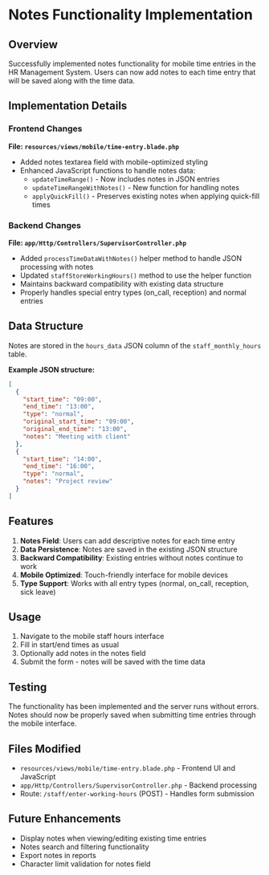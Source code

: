 # Notes Functionality Implementation

## Overview
Successfully implemented notes functionality for mobile time entries in the HR Management System. Users can now add notes to each time entry that will be saved along with the time data.

## Implementation Details

### Frontend Changes
**File: `resources/views/mobile/time-entry.blade.php`**
- Added notes textarea field with mobile-optimized styling
- Enhanced JavaScript functions to handle notes data:
  - `updateTimeRange()` - Now includes notes in JSON entries
  - `updateTimeRangeWithNotes()` - New function for handling notes
  - `applyQuickFill()` - Preserves existing notes when applying quick-fill times

### Backend Changes
**File: `app/Http/Controllers/SupervisorController.php`**
- Added `processTimeDataWithNotes()` helper method to handle JSON processing with notes
- Updated `staffStoreWorkingHours()` method to use the helper function
- Maintains backward compatibility with existing data structure
- Properly handles special entry types (on_call, reception) and normal entries

## Data Structure
Notes are stored in the `hours_data` JSON column of the `staff_monthly_hours` table.

**Example JSON structure:**
```json
[
  {
    "start_time": "09:00",
    "end_time": "13:00",
    "type": "normal",
    "original_start_time": "09:00",
    "original_end_time": "13:00",
    "notes": "Meeting with client"
  },
  {
    "start_time": "14:00",
    "end_time": "16:00",
    "type": "normal",
    "notes": "Project review"
  }
]
```

## Features
1. **Notes Field**: Users can add descriptive notes for each time entry
2. **Data Persistence**: Notes are saved in the existing JSON structure
3. **Backward Compatibility**: Existing entries without notes continue to work
4. **Mobile Optimized**: Touch-friendly interface for mobile devices
5. **Type Support**: Works with all entry types (normal, on_call, reception, sick leave)

## Usage
1. Navigate to the mobile staff hours interface
2. Fill in start/end times as usual
3. Optionally add notes in the notes field
4. Submit the form - notes will be saved with the time data

## Testing
The functionality has been implemented and the server runs without errors. Notes should now be properly saved when submitting time entries through the mobile interface.

## Files Modified
- `resources/views/mobile/time-entry.blade.php` - Frontend UI and JavaScript
- `app/Http/Controllers/SupervisorController.php` - Backend processing
- Route: `/staff/enter-working-hours` (POST) - Handles form submission

## Future Enhancements
- Display notes when viewing/editing existing time entries
- Notes search and filtering functionality
- Export notes in reports
- Character limit validation for notes field
